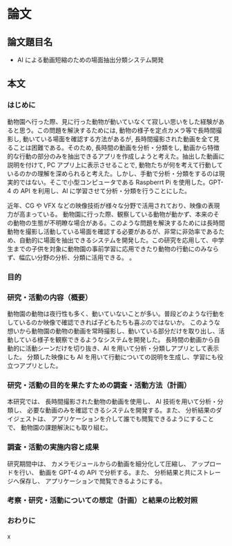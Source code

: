 # 論文

## 論文題目名

- AI による動画短縮のための場面抽出分類システム開発

## 本文

### はじめに

動物園へ行った際、見に行った動物が動いていなくて寂しい思いをした経験があると思う。この問題を解決するためには, 動物の様子を定点カメラ等で長時間撮影し, 動いている場面を確認する方法があるが, 長時間撮影された動画を全て見ることは困難である。そのため, 長時間の動画を分析・分類をし, 動画から特徴的な行動の部分のみを抽出できるアプリを作成しようと考えた。抽出した動画に説明を付けて, PC アプリ上に表示させることで, 動物たちが何を考えて行動しているのかの理解を深められると考えた。しかし、手動で分析・分類をするのは現実的ではない。そこで小型コンピュータである Raspberrt Pi を使用した。GPT-4 の API を利用し、AI に学習させて分析・分類を行うことにした。

近年、CG や VFX などの映像技術が様々な分野で活用されており、映像の表現力が高まっている。
動物園に行った際、観察している動物が動かず、本来のその動物の生態が不明瞭な場合がある。このような問題を解決するためには長時間動物を撮影し活動している場面を確認する必要があるが、非常に非効率であるため、自動的に場面を抽出できるシステムを開発した。この研究を応用して、中学生までの子供を対象に動物園の事前学習に応用できたり動物の行動にのみならず、幅広い分野の分析、分類に活用できる。
。

### 目的

### 研究・活動の内容（概要）

動物園の動物は夜行性も多く、動いていないことが多い。普段どのような行動をしているのか映像で確認できれば子どもたちも喜ぶのではないか。
このような想いから動物園の動物の動画を常時撮影し、動いている部分だけを取り出し、活動している様子を観察できるようなシステムを開発した。
長時間の動画から自動的に活動シーンだけを切り抜き、AI を用いて分析・分類しアプリとして表示した。
分類した映像にも AI を用いて行動についての説明を生成し、学習にも役立つアプリとした。

### 研究・活動の目的を果たすための調査・活動方法（計画）

本研究では、 長時間撮影された動物の動画を使用し、 AI 技術を用いて分析・分類し、 必要な動画のみを確認できるシステムを開発する。また、 分析結果のダイジェストは、 アプリケーションを介して誰でも閲覧できるようにすることで、 動物園の課題解決にも取り組む。

### 調査・活動の実施内容と成果

研究期間中は、 カメラモジュールからの動画を細分化して圧縮し、 アップロードを行い、 動画を GPT-4 の API で分析する。また、 分析結果と共にストレージへ保存し、 アプリケーションで閲覧できるようにする。

### 考察・研究・活動についての想定（計画）と結果の比較対照

### おわりに

x
